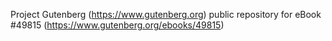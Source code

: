Project Gutenberg (https://www.gutenberg.org) public repository for
eBook #49815 (https://www.gutenberg.org/ebooks/49815)
